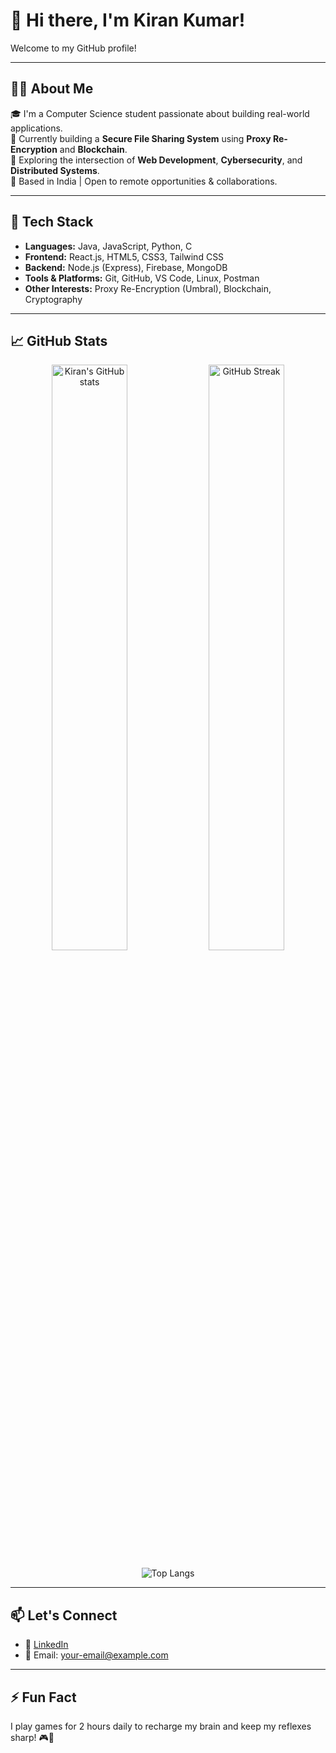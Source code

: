 # 👋 Hi there, I'm Kiran Kumar!  
Welcome to my GitHub profile!

---

## 🧑‍💻 About Me

🎓 I'm a Computer Science student passionate about building real-world applications.  
🔐 Currently building a **Secure File Sharing System** using **Proxy Re-Encryption** and **Blockchain**.  
🚀 Exploring the intersection of **Web Development**, **Cybersecurity**, and **Distributed Systems**.  
📍 Based in India | Open to remote opportunities & collaborations.

---

## 🔧 Tech Stack

- **Languages:** Java, JavaScript, Python, C
- **Frontend:** React.js, HTML5, CSS3, Tailwind CSS
- **Backend:** Node.js (Express), Firebase, MongoDB
- **Tools & Platforms:** Git, GitHub, VS Code, Linux, Postman
- **Other Interests:** Proxy Re-Encryption (Umbral), Blockchain, Cryptography

---

## 📈 GitHub Stats

<p align="center">
  <img src="https://github-readme-stats.vercel.app/api?username=Kiran-Kumar-K17&show_icons=true&theme=tokyonight" alt="Kiran's GitHub stats" width="49%" />
  <img src="https://streak-stats.demolab.com?user=Kiran-Kumar-K17&theme=tokyonight" alt="GitHub Streak" width="49%" />
</p>

<p align="center">
  <img src="https://github-readme-stats.vercel.app/api/top-langs/?username=Kiran-Kumar-K17&layout=compact&theme=tokyonight" alt="Top Langs" />
</p>

---

## 📫 Let's Connect

- 🔗 [LinkedIn](https://www.linkedin.com/in/your-link-here)
- 📨 Email: [your-email@example.com](mailto:your-email@example.com)

---

## ⚡ Fun Fact
I play games for 2 hours daily to recharge my brain and keep my reflexes sharp! 🎮🧠  
